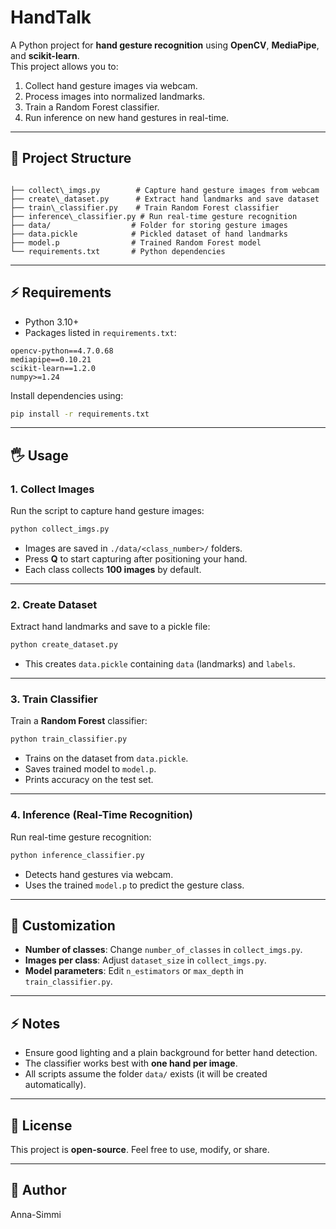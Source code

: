 # HandTalk

A Python project for **hand gesture recognition** using **OpenCV**, **MediaPipe**, and **scikit-learn**.  
This project allows you to:  
1. Collect hand gesture images via webcam.  
2. Process images into normalized landmarks.  
3. Train a Random Forest classifier.  
4. Run inference on new hand gestures in real-time.

---

## 📁 Project Structure

```

├── collect\_imgs.py        # Capture hand gesture images from webcam
├── create\_dataset.py      # Extract hand landmarks and save dataset
├── train\_classifier.py    # Train Random Forest classifier
├── inference\_classifier.py # Run real-time gesture recognition
├── data/                  # Folder for storing gesture images
├── data.pickle            # Pickled dataset of hand landmarks
├── model.p                # Trained Random Forest model
└── requirements.txt       # Python dependencies

````

---

## ⚡ Requirements

- Python 3.10+
- Packages listed in `requirements.txt`:

```text
opencv-python==4.7.0.68
mediapipe==0.10.21
scikit-learn==1.2.0
numpy>=1.24
````

Install dependencies using:

```bash
pip install -r requirements.txt
```

---

## 🖐️ Usage

### 1. Collect Images

Run the script to capture hand gesture images:

```bash
python collect_imgs.py
```

* Images are saved in `./data/<class_number>/` folders.
* Press **Q** to start capturing after positioning your hand.
* Each class collects **100 images** by default.

---

### 2. Create Dataset

Extract hand landmarks and save to a pickle file:

```bash
python create_dataset.py
```

* This creates `data.pickle` containing `data` (landmarks) and `labels`.

---

### 3. Train Classifier

Train a **Random Forest** classifier:

```bash
python train_classifier.py
```

* Trains on the dataset from `data.pickle`.
* Saves trained model to `model.p`.
* Prints accuracy on the test set.

---

### 4. Inference (Real-Time Recognition)

Run real-time gesture recognition:

```bash
python inference_classifier.py
```

* Detects hand gestures via webcam.
* Uses the trained `model.p` to predict the gesture class.

---

## 🔧 Customization

* **Number of classes**: Change `number_of_classes` in `collect_imgs.py`.
* **Images per class**: Adjust `dataset_size` in `collect_imgs.py`.
* **Model parameters**: Edit `n_estimators` or `max_depth` in `train_classifier.py`.

---

## ⚡ Notes

* Ensure good lighting and a plain background for better hand detection.
* The classifier works best with **one hand per image**.
* All scripts assume the folder `data/` exists (it will be created automatically).

---

## 📄 License

This project is **open-source**. Feel free to use, modify, or share.

---

## 📌 Author

 Anna-Simmi



